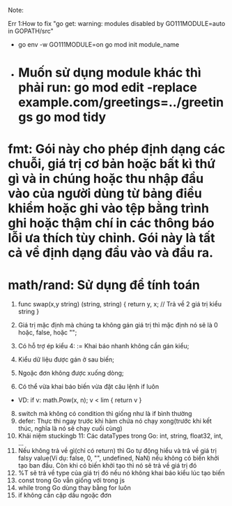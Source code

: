 Note:

Err 1:How to fix "go get: warning: modules disabled by GO111MODULE=auto in GOPATH/src"

- go env -w GO111MODULE=on
  go mod init module_name

- Muốn sử dụng module khác thì phải run:
  go mod edit -replace example.com/greetings=../greetings
  go mod tidy
  ==========================================================

# fmt: Gói này cho phép định dạng các chuỗi, giá trị cơ bản hoặc bất kì thứ gì và in chúng hoặc thu nhập đầu vào của người dùng từ bảng điều khiểm hoặc ghi vào tệp bằng trình ghi hoặc thậm chí in các thông báo lỗi ưa thích tùy chỉnh. Gói này là tất cả về định dạng đầu vào và đầu ra.

# math/rand: Sử dụng để tính toán

1. func swap(x,y string) (string, string) {
   return y, x;
   // Trả về 2 giá trị kiểu string
   }

2. Giá trị mặc định mà chúng ta không gán giá trị thì mặc định nó sẽ là 0 hoặc, false, hoặc "";
3. Có hỗ trợ ép kiểu
   4: := Khai báo nhanh không cần gán kiểu;
4. Kiểu dữ liệu được gán ở sau biến;
5. Ngoặc đơn không được xuống dòng;
6. Có thể vừa khai báo biến vừa đặt câu lệnh if luôn

- VD: if v: math.Pow(x, n); v < lim {
  return v
  }

8. switch mà không có condition thì giống như là if bình thường
9. defer: Thực thi ngay trước khi hàm chứa nó chạy xong(trước khi kết thúc, nghĩa là nó sẽ chạy cuối cùng)
10. Khái niệm stuckingb
    11: Các dataTypes trong Go: int, string, float32, int, ...
11. Nếu không trả về gì(chỉ có return) thì Go tự động hiểu và trả về giá trị falsy value(Ví dụ: false, 0, "", undefined, NaN) nếu không có biến khởi tạo ban đầu. Còn khi có biến khởi tạo thì nó sẽ trả về giá trị đó
12. %T sẽ trả về type của giá trị đó nếu nó không khai báo kiểu lúc tạo biến
13. const trong Go vẫn giống với trong js
14. while trong Go dùng thay bằng for luôn
15. if không cần cặp dấu ngoặc đơn
